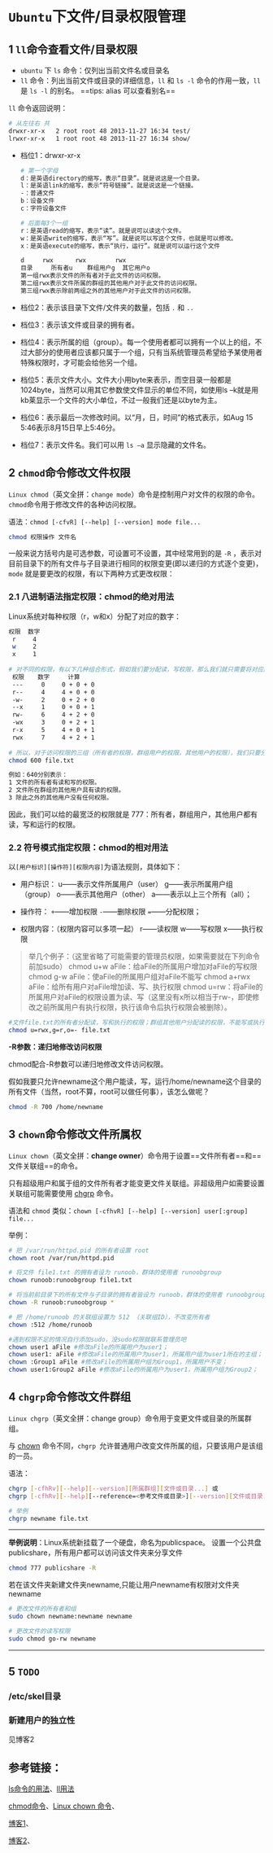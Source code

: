 # `Ubuntu`下文件/目录权限管理

## 1 `ll`命令查看文件/目录权限

- `ubuntu` 下 `ls` 命令：仅列出当前文件名或目录名
- `ll` 命令：列出当前文件或目录的详细信息，`ll` 和 `ls -l` 命令的作用一致，`ll` 是 `ls -l` 的别名。 ==tips: alias 可以查看别名==

`ll` 命令返回说明：

```bash
# 从左往右 共
drwxr-xr-x   2 root root 48 2013-11-27 16:34 test/
lrwxr-xr-x   1 root root 48 2013-11-27 16:34 show/
```

- 档位1：drwxr-xr-x

  ```bash
  # 第一个字母
  d：是英语directory的缩写，表示“目录”。就是说这是一个目录。
  l：是英语link的缩写，表示“符号链接”。就是说这是一个链接。
  -：普通文件
  b：设备文件
  c：字符设备文件
  
  # 后面每3个一组
  r：是英语read的缩写，表示“读”。就是说可以读这个文件。
  w：是英语write的缩写，表示“写”。就是说可以写这个文件，也就是可以修改。
  x：是英语execute的缩写，表示“执行，运行”。就是说可以运行这个文件
  
  d		rwx		 rwx  		rwx
  目录	 所有者u    群组用户g	其它用户o
  第一组rwx表示文件的所有者对于此文件的访问权限。
  第二组rwx表示文件所属的群组的其他用户对于此文件的访问权限。
  第三组rwx表示除前两组之外的其他用户对于此文件的访问权限。
  ```

- 档位2：表示该目录下文件/文件夹的数量，包括 `.` 和 `..` 

- 档位3：表示该文件或目录的拥有者。

- 档位4：表示所属的组（group）。每一个使用者都可以拥有一个以上的组，不过大部分的使用者应该都只属于一个组，只有当系统管理员希望给予某使用者特殊权限时，才可能会给他另一个组。

- 档位5：表示文件大小。文件大小用byte来表示，而空目录一般都是1024byte，当然可以用其它参数使文件显示的单位不同，如使用ls –k就是用kb莱显示一个文件的大小单位，不过一般我们还是以byte为主。

- 档位6：表示最后一次修改时间。以“月，日，时间”的格式表示，如Aug 15 5:46表示8月15日早上5:46分。

- 档位7：表示文件名。我们可以用 `ls –a` 显示隐藏的文件名。



## 2 `chmod`命令修改文件权限

`Linux chmod`（英文全拼：`change mode`）命令是控制用户对文件的权限的命令。`chmod`命令用于修改文件的各种访问权限。

语法：`chmod [-cfvR] [--help] [--version] mode file...` 

```bash
chmod 权限操作 文件名
```

一般来说方括号内是可选参数，可设置可不设置，其中经常用到的是 `-R` ，表示对目前目录下的所有文件与子目录进行相同的权限变更(即以递归的方式逐个变更)，`mode` 就是要更改的权限，有以下两种方式更改权限：

### 2.1 八进制语法指定权限：chmod的绝对用法

Linux系统对每种权限（r，w和x）分配了对应的数字：

```bash
权限  数字
 r   　4
 w   　2
 x   　1
 
# 对不同的权限，有以下几种组合形式，假如我们要分配读，写权限，那么我们就只需要将对应的数字相加，4+2，就等于6。
 权限  　数字     计算
 ---     0   　0 + 0 + 0
 r--     4   　4 + 0 + 0
 -w-     2   　0 + 2 + 0
 --x     1   　0 + 0 + 1
 rw-     6   　4 + 2 + 0
 -wx     3   　0 + 2 + 1
 r-x     5   　4 + 0 + 1
 rwx     7   　4 + 2 + 1
 
# 所以，对于访问权限的三组（所有者的权限，群组用户的权限，其他用户的权限），我们只要分别做加法就可以了，然后把三个和连起来。
chmod 600 file.txt

例如：640分别表示：
1 文件的所有者有读和写的权限。
2 文件所在群组的其他用户具有读的权限。
3 除此之外的其他用户没有任何权限。
```

因此，我们可以给的最宽泛的权限就是 777：所有者，群组用户，其他用户都有读，写和运行的权限。

### 2.2 符号模式指定权限：chmod的相对用法

以`[用户标识][操作符][权限内容]`为语法规则，具体如下：

- 用户标识：
  u——表示文件所属用户（user）
  g——表示所属用户组（group）
  o——表示其他用户（other）
  a——表示以上三个所有（all）；

- 操作符：
  `+`——增加权限
  `-`——删除权限
  `=`——分配权限；
- 权限内容：（权限内容可以多项一起）
  r——读权限
  w——写权限
  x——执行权限

>举几个例子：（这里省略了可能需要的管理员权限，如果需要就在下列命令前加sudo）
>chmod u+w aFile：给aFile的所属用户增加对aFile的写权限
>chmod g-w aFile：使aFile的所属用户组对aFile不能写
>chmod a+rwx aFile：给所有用户对aFile增加读、写、执行权限
>chmod u=rw：将aFile的所属用户对aFile的权限设置为读、写（这里没有x所以相当于rw-，即使修改之前所属用户有执行权限，执行该命令后执行权限会被删除）。

```bash
#文件file.txt的所有者分配读，写和执行的权限；群组其他用户分配读的权限，不能写或执行；其他用户没有任何权限。
chmod u=rwx,g=r,o=- file.txt
```

**-R参数：递归地修改访问权限**

chmod配合-R参数可以递归地修改文件访问权限。

假如我要只允许newname这个用户能读，写，运行/home/newname这个目录的所有文件（当然，root不算，root可以做任何事），该怎么做呢？

```bash
chmod -R 700 /home/newname
```

## 3 `chown`命令修改文件所属权

`Linux chown`（英文全拼：**change owner**）命令用于设置==文件所有者==和==文件关联组==的命令。

只有超级用户和属于组的文件所有者才能变更文件关联组。非超级用户如需要设置关联组可能需要使用 [chgrp](https://www.runoob.com/linux/linux-comm-chgrp.html) 命令。

语法和 `chmod` 类似：`chown [-cfhvR] [--help] [--version] user[:group] file...`

举例：

```bash
# 把 /var/run/httpd.pid 的所有者设置 root
chown root /var/run/httpd.pid

# 将文件 file1.txt 的拥有者设为 runoob，群体的使用者 runoobgroup
chown runoob:runoobgroup file1.txt

# 将当前前目录下的所有文件与子目录的拥有者皆设为 runoob，群体的使用者 runoobgroup
chown -R runoob:runoobgroup *

# 把 /home/runoob 的关联组设置为 512 （关联组ID），不改变所有者
chown :512 /home/runoob
```

```bash
#遇到权限不足的情况自行添加sudo，没sudo权限就联系管理员吧
chown user1 aFile #修改aFile的所属用户为user1；
chown user1: aFile #修改aFile的所属用户为user1，所属用户组为user1所在的主组；
chown :Group1 aFile #修改aFile的所属用户组为Group1，所属用户不变；
chown user1:Group2 aFile #修改aFile的所属用户为user1，所属用户组为Group2；
```

## 4 `chgrp`命令修改文件群组

`Linux chgrp`（英文全拼：change group）命令用于变更文件或目录的所属群组。

与 [chown](https://www.runoob.com/linux/linux-comm-chown.html) 命令不同，`chgrp `允许普通用户改变文件所属的组，只要该用户是该组的一员。

语法： 

```bash
chgrp [-cfhRv][--help][--version][所属群组][文件或目录...] 或 
chgrp [-cfhRv][--help][--reference=<参考文件或目录>][--version][文件或目录...]

# 举例
chgrp newname file.txt
```



---

**举例说明**：Linux系统新挂载了一个硬盘，命名为publicspace。 
设置一个公共盘publicshare，所有用户都可以访问该文件夹来分享文件

```bash
chmod 777 publicshare -R
```

 

若在该文件夹新建文件夹newname,只能让用户newname有权限对文件夹newname

```bash
# 更改文件的所有者和组
sudo chown newname:newname newname
```

 

```bash
# 更改文件的读写权限
sudo chmod go-rw newname
```

---



## 5 `TODO`

### /etc/skel目录

### 新建用户的独立性

见博客2



## 参考链接：

[ls命令的用法](https://www.linuxidc.com/Linux/2018-07/153131.htm)、[ll用法](https://www.cnblogs.com/linxisuo/p/13883762.html)   

[chmod命令](https://www.runoob.com/linux/linux-comm-chmod.html)、[Linux chown 命令](https://www.runoob.com/linux/linux-comm-chown.html)、

[博客1](https://blog.csdn.net/yl19870518/article/details/100776136)、

[博客2](https://www.cnblogs.com/SH-xuliang/p/8422753.html)、



